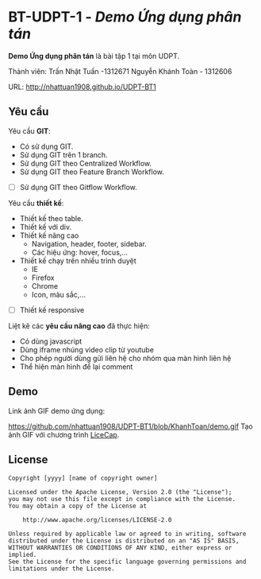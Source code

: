 # BT-UDPT-1 - *Demo Ứng dụng phân tán*

**Demo Ứng dụng phân tán** là bài tập 1 tại môn UDPT.

Thành viên: Trấn Nhật Tuấn -1312671
            Nguyễn Khánh Toàn - 1312606

URL: http://nhattuan1908.github.io/UDPT-BT1

## Yêu cầu

Yêu cầu **GIT**:

*  Có sử dụng GIT.
*  Sử dụng GIT trên 1 branch.
*  Sử dụng GIT theo Centralized Workflow.
*  Sử dụng GIT theo Feature Branch Workflow.
* [ ] Sử dụng GIT theo Gitflow Workflow.

Yêu cầu **thiết kế**:

* Thiết kế theo table.
* Thiết kế với div.
* Thiết kế nâng cao
    *  Navigation, header, footer, sidebar.
    *  Các hiệu ứng: hover, focus,...
* Thiết kế chạy trên nhiều trình duyệt
    * IE
    * Firefox
    * Chrome
    * Icon, màu sắc,...
* [ ] Thiết kế responsive

Liệt kê các **yêu cầu nâng cao** đã thực hiện:
* Có dùng javascript
* Dùng iframe nhúng video clip từ youtube
* Cho phép người dùng gửi liên hệ cho nhóm qua màn hình liên hệ
* Thể hiện màn hình để lại comment

## Demo

Link ảnh GIF demo ứng dụng:

https://github.com/nhattuan1908/UDPT-BT1/blob/KhanhToan/demo.gif
Tạo ảnh GIF với chương trình [LiceCap](http://www.cockos.com/licecap/).


## License

    Copyright [yyyy] [name of copyright owner]

    Licensed under the Apache License, Version 2.0 (the "License");
    you may not use this file except in compliance with the License.
    You may obtain a copy of the License at

        http://www.apache.org/licenses/LICENSE-2.0

    Unless required by applicable law or agreed to in writing, software
    distributed under the License is distributed on an "AS IS" BASIS,
    WITHOUT WARRANTIES OR CONDITIONS OF ANY KIND, either express or implied.
    See the License for the specific language governing permissions and
    limitations under the License.
